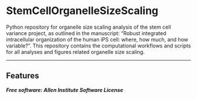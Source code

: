 # StemCellOrganelleSizeScaling
Python repository for organelle size scaling analysis of the stem cell variance project, as outlined in the manuscript: “Robust integrated intracellular organization of the human iPS cell: where, how much, and how variable?”. This repository contains the computational workflows and scripts for all analyses and figures related organelle size scaling.  

---

## Features




***Free software: Allen Institute Software License***

